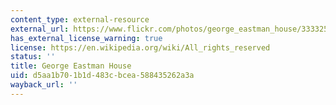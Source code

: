 ```yaml
---
content_type: external-resource
external_url: https://www.flickr.com/photos/george_eastman_house/3333251389/in/set-72157614812011773
has_external_license_warning: true
license: https://en.wikipedia.org/wiki/All_rights_reserved
status: ''
title: George Eastman House
uid: d5aa1b70-1b1d-483c-bcea-588435262a3a
wayback_url: ''
---
```

